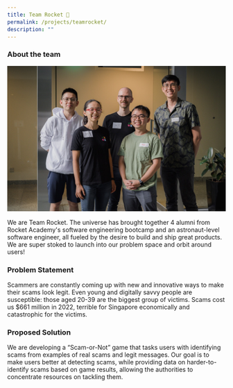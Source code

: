 ```yaml
---
title: Team Rocket 🚀
permalink: /projects/teamrocket/
description: ""
---
```

### About the team

![](/images/team%20rocket.jpeg)

We are Team Rocket. The universe has brought together 4 alumni from Rocket Academy's software engineering bootcamp and an astronaut-level software engineer, all fueled by the desire to build and ship great products. We are super stoked to launch into our problem space and orbit around users!

  

### Problem Statement

Scammers are constantly coming up with new and innovative ways to make their scams look legit. Even young and digitally savvy people are susceptible: those aged 20-39 are the biggest group of victims. Scams cost us $661 million in 2022, terrible for Singapore economically and catastrophic for the victims.

### Proposed Solution
We are developing a “Scam-or-Not” game that tasks users with identifying scams from examples of real scams and legit messages. Our goal is to make users better at detecting scams, while providing data on harder-to-identify scams based on game results, allowing the authorities to concentrate resources on tackling them.